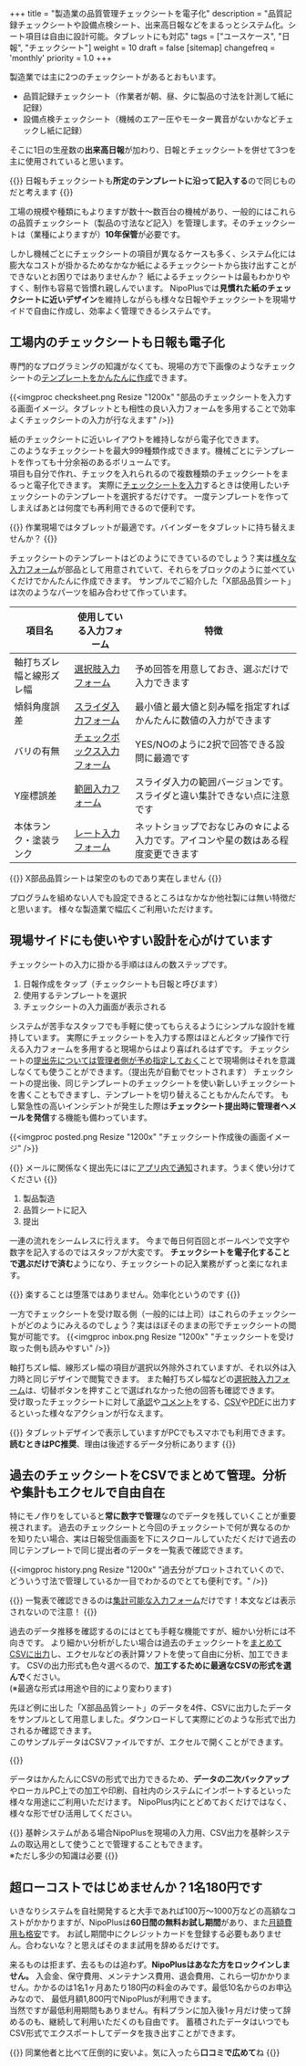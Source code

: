 +++
title = "製造業の品質管理チェックシートを電子化"
description = "品質記録チェックシートや設備点検シート、出来高日報などをまるっとシステム化。シート項目は自由に設計可能。タブレットにも対応"
tags = ["ユースケース", "日報", "チェックシート"]
weight = 10
draft = false
[sitemap]
  changefreq = 'monthly'
  priority = 1.0
+++


製造業では主に2つのチェックシートがあるとおもいます。

- 品質記録チェックシート（作業者が朝、昼、夕に製品の寸法を計測して紙に記録）
- 設備点検チェックシート（機械のエアー圧やモーター異音がないかなどチェックし紙に記録）

そこに1日の生産数の**出来高日報**が加わり、日報とチェックシートを併せて3つを主に使用されていると思います。

{{<alice pos="right" icon="here">}}
日報もチェックシートも**所定のテンプレートに沿って記入する**ので同じものだと考えます
{{</alice>}}

工場の規模や種類にもよりますが数十〜数百台の機械があり、一般的にはこれらの品質チェックシート（製品の寸法など記入）を管理します。そのチェックシートは（業種によりますが）**10年保管**が必要です。  

しかし機械ごとにチェックシートの項目が異なるケースも多く、システム化には膨大なコストが掛かるためなかなか紙によるチェックシートから抜け出すことができないとお困りではありませんか？
紙によるチェックシートは最もわかりやすく、制作も容易で皆慣れ親しんでいます。
NipoPlusでは**見慣れた紙のチェックシートに近いデザイン**を維持しながらも様々な日報やチェックシートを現場サイドで自由に作成し、効率よく管理できるシステムです。

## 工場内のチェックシートも日報も電子化

専門的なプログラミングの知識がなくても、現場の方で下画像のようなチェックシートの[テンプレートをかんたんに作成](/org/groupsetting/template/make/)できます。

{{<imgproc checksheet.png Resize "1200x" "部品のチェックシートを入力する画面イメージ。タブレットとも相性の良い入力フォームを多用することで効率よくチェックシートの入力が行なえます" />}}

紙のチェックシートに近いレイアウトを維持しながら電子化できます。  
このようなチェックシートを最大999種類作成できます。機械ごとにテンプレートを作っても十分余裕のあるボリュームです。  
項目も自分で作れ、チェックを入れられるので複数種類のチェックシートをまるっと電子化できます。
実際に[チェックシートを入力](/report/write/write/)するときは使用したいチェックシートのテンプレートを選択するだけです。
一度テンプレートを作ってしまえばあとは何度でも再利用できるので便利です。

{{<alice pos="right" icon="tablet">}}
作業現場ではタブレットが最適です。バインダーをタブレットに持ち替えませんか？
{{</alice>}}

チェックシートのテンプレートはどのようにできているのでしょう？実は[様々な入力フォーム](/org/groupsetting/template/)が部品として用意されていて、それらをブロックのように並べていくだけでかんたんに作成できます。
サンプルでご紹介した「X部品品質シート」は次のようなパーツを組み合わせて作っています。

|項目名|使用している入力フォーム|特徴|
|---|---|---|
|軸打ちズレ幅と線形ズレ幅|[選択肢入力フォーム](/org/groupsetting/template/select/)|予め回答を用意しておき、選ぶだけで入力できます|
|傾斜角度誤差|[スライダ入力フォーム](/org/groupsetting/template/step/)|最小値と最大値と刻み幅を指定すればかんたんに数値の入力ができます|
|バリの有無|[チェックボックス入力フォーム](/org/groupsetting/template/checkbox/)|YES/NOのように2択で回答できる設問に最適です|
|Y座標誤差|[範囲入力フォーム](/org/groupsetting/template/range/)|スライダ入力の範囲バージョンです。スライダと違い集計できない点に注意です|
|本体ランク・塗装ランク|[レート入力フォーム](/org/groupsetting/template/rate/)|ネットショップでおなじみの☆による入力です。アイコンや星の数はある程度変更できます|

{{<alice pos="right" icon="default">}}
X部品品質シートは架空のものであり実在しません
{{</alice>}}

プログラムを組めない人でも設定できるところはなかなか他社製には無い特徴だと思います。
様々な製造業で幅広くご利用いただけます。

## 現場サイドにも使いやすい設計を心がけています

チェックシートの入力に掛かる手順はほんの数ステップです。

1. 日報作成をタップ（チェックシートも日報と呼びます）
1. 使用するテンプレートを選択
1. チェックシートの入力画面が表示される

システムが苦手なスタッフでも手軽に使ってもらえるようにシンプルな設計を維持しています。
実際にチェックシートを入力する際はほとんどタップ操作で行える入力フォームを多用すると現場からはより喜ばれるはずです。
チェックシートの[提出先については管理者側が予め指定しておく](/org/groupsetting/staff/dist/)ことで現場側はそれを意識しなくても使うことができます。（提出先が自動でセットされます）
チェックシートの提出後、同じテンプレートのチェックシートを使い新しいチェックシートを書くこともできますし、テンプレートを切り替えることもかんたんです。
もし緊急性の高いインシデントが発生した際は**チェックシート提出時に管理者へメールを発信**する機能も備わっています。

{{<imgproc posted.png Resize "1200x" "チェックシート作成後の画面イメージ" />}}

{{<alice pos="right" icon="ok">}}
メールに関係なく提出先にはに[アプリ内で通知](/notice/show/)されます。うまく使い分けてください
{{</alice>}}

1. 製品製造
1. 品質シートに記入
1. 提出

一連の流れをシームレスに行えます。
今まで毎日何百回とボールペンで文字や数字を記入するのではスタッフが大変です。
**チェックシートを電子化することで選ぶだけで済む**ようになり、チェックシートの記入業務がずっと楽になれます。

{{<alice pos="right" icon="here">}}
楽することは堕落ではありません。効率化というのです
{{</alice>}}

一方でチェックシートを受け取る側（一般的には上司）はこれらのチェックシートがどのようにみえるのでしょう？実はほぼそのままの形でチェックシートの閲覧が可能です。
{{<imgproc inbox.png Resize "1200x" "チェックシートを受け取った側も読みやすい" />}}

軸打ちズレ幅、線形ズレ幅の項目が選択以外除外されていますが、それ以外は入力時と同じデザインで閲覧できます。
また軸打ちズレ幅などの[選択肢入力フォーム](/org/groupsetting/template/select/)は、切替ボタンを押すことで選ばれなかった他の回答も確認できます。  
受け取ったチェックシートに対して[承認](/report/read/state/)や[コメント](/report/read/comment/)をする、[CSV](/report/read/csv/)や[PDF](/report/read/pdf/)に出力するといった様々なアクションが行なえます。

{{<alice pos="right" icon="pc">}}
タブレットデザインで表示していますがPCでもスマホでも利用できます。**読むときはPC推奨**、理由は後述するデータ分析にあります
{{</alice>}}

## 過去のチェックシートをCSVでまとめて管理。分析や集計もエクセルで自由自在

特にモノ作りをしていると**常に数字で管理**なのでデータを残していくことが重要視されます。
過去のチェックシートと今回のチェックシートで何が異なるのかを知りたい場合、実は日報受信画面を下にスクロールしていただくだけで過去の同じテンプレートで同じ提出者のデータを一覧表で確認できます。

{{<imgproc history.png Resize "1200x" "過去分がプロットされていくので、どういう寸法で管理しているか一目でわかるのでとても便利です。" />}}

{{<alice pos="right" icon="here">}}
一覧表で確認できるのは[集計可能な入力フォーム](/report/totalling/form/)だけです！本文などは表示されないので注意！
{{</alice>}}

過去のデータ推移を確認するのにはとても手軽な機能ですが、細かい分析には不向きです。
より細かい分析がしたい場合は過去のチェックシートを[まとめてCSVに出力](/report/totalling/csv/)し、エクセルなどの表計算ソフトを使って自由に分析、加工できます。
CSVの出力形式も色々選べるので、**加工するために最適なCSVの形式を選んで**ください。  
(※最適な形式は用途や目的により変わります)  

先ほど例に出した「X部品品質シート」のデータを4件、CSVに出力したデータをサンプルとして用意しました。ダウンロードして実際にどのような形式で出力されるか確認できます。  
このサンプルデータはCSVファイルですが、エクセルで開くことができます。

{{<attachments style="orange" />}}

データはかんたんにCSVの形式で出力できるため、**データの二次バックアップ**やローカルPC上での加工や印刷、自社内のシステムにインポートするといった様々な用途にご利用いただけます。
NipoPlus内にとどめておくだけではなく、様々な形でぜひ活用してください。

{{<alice pos="right" icon="here">}}
基幹システムがある場合NipoPlusを現場の入力用、CSV出力を基幹システムの取込用として使うことで管理することもできます。  
※ただし多少の知識は必要
{{</alice>}}

## 超ローコストではじめませんか？1名180円です

いきなりシステムを自社開発すると大手であれば100万〜1000万などの高額なコストがかかりますが、NipoPlusは**60日間の無料お試し期間**があり、また[月額費用も格安](/price/)です。
お試し期間中にクレジットカードを登録する必要もありません。合わないな？と思えばそのまま試用を辞めるだけです。  

来るものは拒まず、去るものは追わず。**NipoPlusはあなた方をロックインしません。**
入会金、保守費用、メンテナンス費用、退会費用、これら一切かかりません。かかるのは1名1ヶ月あたり180円の料金のみです。最低10名からのお申込みなので、
最低月額1,800円でNipoPlusが利用できます。  
当然ですが最低利用期間もありません。有料プランに加入後1ヶ月だけ使って辞めるのも、継続して利用いただくのも自由です。
蓄積されたデータはいつでもCSV形式でエクスポートしてデータを抜き出すことができます。

{{<alice pos="right" icon="please">}}
同業他者と比べて圧倒的に安いよ。気に入ったら**口コミで広めて**ね
{{</alice>}}
